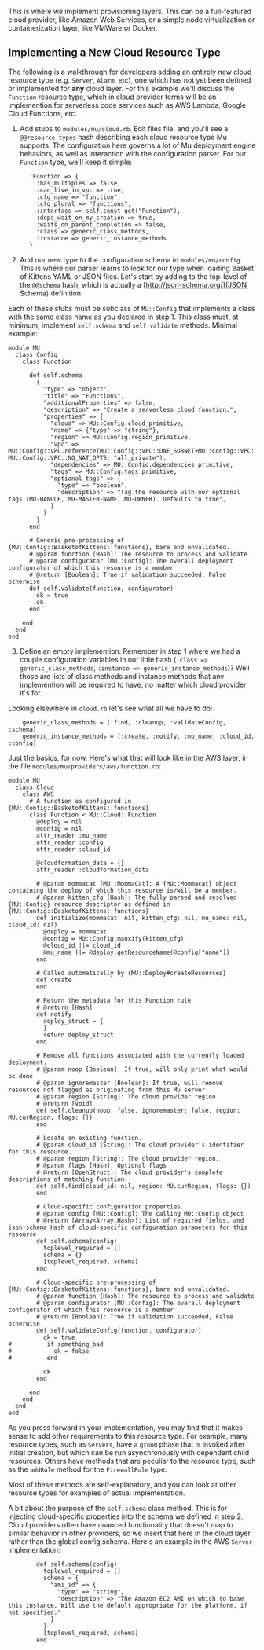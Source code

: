 This is where we implement provisioning layers. This can be a full-featured
cloud provider, like Amazon Web Services, or a simple node virtualization
or containerization layer, like VMWare or Docker.

Implementing a New Cloud Resource Type
--------------------------------------

The following is a walkthrough for developers adding an entirely new cloud
resource type (e.g. `Server`, `Alarm`, etc), one which has not yet been defined
or implemented for **any** cloud layer. For this example we'll discuss the
`Function` resource type, which in cloud provider terms will be an implemention
for serverless code services such as AWS Lambda, Google Cloud Functions, etc.


1. Add stubs to `modules/mu/cloud.rb`. Edit files file, and you'll see a
`@@resource_types` hash describing each cloud resource type Mu supports. The
configuration here governs a lot of Mu deployment engine behaviors, as well as
interaction with the configuration parser. For our `Function` type, we'll keep
it simple:


```
      :Function => {
        :has_multiples => false,
        :can_live_in_vpc => true,
        :cfg_name => "function",
        :cfg_plural => "functions",
        :interface => self.const_get("Function"),
        :deps_wait_on_my_creation => true,
        :waits_on_parent_completion => false,
        :class => generic_class_methods,
        :instance => generic_instance_methods
      }

```

2. Add our new type to the configuration schema in `modules/mu/config`. This is where our parser learns to look for our type when loading Basket of Kittens YAML or JSON files. Let's start by adding to the top-level of the `@@schema` hash, which is actually a [http://json-schema.org/](JSON Schema) definition.

Each of these stubs must be subclass of `MU::Config` that implements a class with the same class name as you declared in step 1. This class must, at minimum, implement `self.schema` and `self.validate` methods. Minimal example:

```
module MU
  class Config
    class Function

      def self.schema
        {
          "type" => "object",
          "title" => "Functions",
          "additionalProperties" => false,
          "description" => "Create a serverless cloud function.",
          "properties" => {
            "cloud" => MU::Config.cloud_primitive,
            "name" => {"type" => "string"},
            "region" => MU::Config.region_primitive,
            "vpc" => MU::Config::VPC.reference(MU::Config::VPC::ONE_SUBNET+MU::Config::VPC::MANY_SUBNETS, MU::Config::VPC::NO_NAT_OPTS, "all_private"),
            "dependencies" => MU::Config.dependencies_primitive,
            "tags" => MU::Config.tags_primitive,
            "optional_tags" => {
              "type" => "boolean",
              "description" => "Tag the resource with our optional tags (MU-HANDLE, MU-MASTER-NAME, MU-OWNER). Defaults to true",
            }
          }
        }
      end

      # Generic pre-processing of {MU::Config::BasketofKittens::functions}, bare and unvalidated.
      # @param function [Hash]: The resource to process and validate
      # @param configurator [MU::Config]: The overall deployment configurator of which this resource is a member
      # @return [Boolean]: True if validation succeeded, False otherwise
      def self.validate(function, configurator)
        ok = true
        ok
      end

    end
  end
end
```


3. Define an empty implemention. Remember in step 1 where we had a couple configuration variables in our little hash (`:class => generic_class_methods`, `:instance => generic_instance_methods`)? Well those are lists of class methods and instance methods that any implemention will be required to have, no matter which
cloud provider it's for.

Looking elsewhere in `cloud.rb` let's see what all we have to do:

```
    generic_class_methods = [:find, :cleanup, :validateConfig, :schema]
    generic_instance_methods = [:create, :notify, :mu_name, :cloud_id, :config]
```

Just the basics, for now. Here's what that will look like in the AWS layer, in the file `modules/mu/providers/aws/function.rb`:

```
module MU
  class Cloud
    class AWS
      # A function as configured in {MU::Config::BasketofKittens::functions}
      class Function < MU::Cloud::Function
        @deploy = nil
        @config = nil
        attr_reader :mu_name
        attr_reader :config
        attr_reader :cloud_id

        @cloudformation_data = {}
        attr_reader :cloudformation_data

        # @param mommacat [MU::MommaCat]: A {MU::Mommacat} object containing the deploy of which this resource is/will be a member.
        # @param kitten_cfg [Hash]: The fully parsed and resolved {MU::Config} resource descriptor as defined in {MU::Config::BasketofKittens::functions}
        def initialize(mommacat: nil, kitten_cfg: nil, mu_name: nil, cloud_id: nil)
          @deploy = mommacat
          @config = MU::Config.manxify(kitten_cfg)
          @cloud_id ||= cloud_id
          @mu_name ||= @deploy.getResourceName(@config["name"])
        end

        # Called automatically by {MU::Deploy#createResources}
        def create
        end

        # Return the metadata for this Function rule
        # @return [Hash]
        def notify
          deploy_struct = {
          }
          return deploy_struct
        end

        # Remove all functions associated with the currently loaded deployment.
        # @param noop [Boolean]: If true, will only print what would be done
        # @param ignoremaster [Boolean]: If true, will remove resources not flagged as originating from this Mu server
        # @param region [String]: The cloud provider region
        # @return [void]
        def self.cleanup(noop: false, ignoremaster: false, region: MU.curRegion, flags: {})
        end

        # Locate an existing function.
        # @param cloud_id [String]: The cloud provider's identifier for this resource.
        # @param region [String]: The cloud provider region.
        # @param flags [Hash]: Optional flags
        # @return [OpenStruct]: The cloud provider's complete descriptions of matching function.
        def self.find(cloud_id: nil, region: MU.curRegion, flags: {})
        end

        # Cloud-specific configuration properties.
        # @param config [MU::Config]: The calling MU::Config object
        # @return [Array<Array,Hash>]: List of required fields, and json-schema Hash of cloud-specific configuration parameters for this resource
        def self.schema(config)
          toplevel_required = []
          schema = {}
          [toplevel_required, schema]
        end

        # Cloud-specific pre-processing of {MU::Config::BasketofKittens::functions}, bare and unvalidated.
        # @param function [Hash]: The resource to process and validate
        # @param configurator [MU::Config]: The overall deployment configurator of which this resource is a member
        # @return [Boolean]: True if validation succeeded, False otherwise
        def self.validateConfig(function, configurator)
          ok = true
#          if something_bad
#            ok = false
#          end

          ok
        end

      end
    end
  end
end
```

As you press forward in your implementation, you may find that it makes sense
to add other requirements to this resource type.  For example, many resource
types, such as `Servers`, have a `groom` phase that is invoked after initial
creation, but which can be run asynchronously with dependent child resources.
Others have methods that are peculiar to the resource type, such as the
`addRule` method for the `FirewallRule` type.

Most of these methods are self-explanatory, and you can look at other resource types for examples of actual implementation.

A bit about the purpose of the `self.schema` class method. This is for
injecting cloud-specific properties into the schema we defined in
step 2. Cloud providers often have nuanced functionality that doesn't map to
similar behavior in other providers, so we insert that here in the cloud layer
rather than the global config schema. Here's an example in the AWS `Server` implementation:

```
        def self.schema(config)
          toplevel_required = []
          schema = {
            "ami_id" => {
              "type" => "string",
              "description" => "The Amazon EC2 AMI on which to base this instance. Will use the default appropriate for the platform, if not specified."
            }
          }
          [toplevel_required, schema]
        end

```
